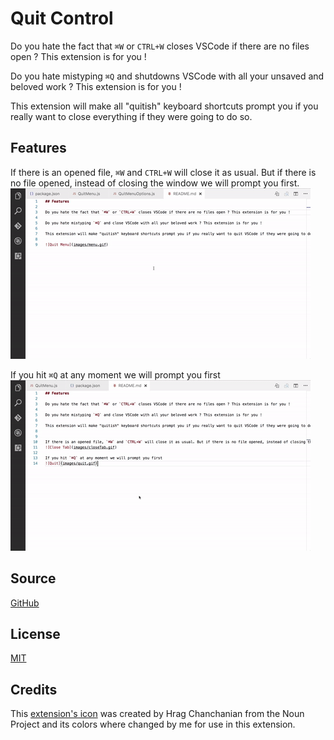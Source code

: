# Quit Control

Do you hate the fact that `⌘W` or `CTRL+W` closes VSCode if there are no files open ? This extension is for you !

Do you hate mistyping `⌘Q` and shutdowns VSCode with all your unsaved and beloved work ? This extension is for you !

This extension will make all "quitish" keyboard shortcuts prompt you if you really want to close everything if they were going to do so.

## Features

If there is an opened file, `⌘W` and `CTRL+W` will close it as usual. But if there is no file opened, instead of closing the window we will prompt you first.
![Close Tab](images/closeTab.gif)

If you hit `⌘Q` at any moment we will prompt you first
![Quit](images/quit.gif)

## Source

[GitHub](https://github.com/artdiniz/quitControlVSCode)

## License

[MIT](https://raw.githubusercontent.com/artdiniz/quitControlVSCode/master/LICENSE)

## Credits

This [extension's icon](https://github.com/artdiniz/quitControlVSCode/blob/master/images/icon.png) was created by Hrag Chanchanian from the Noun Project and its colors where changed by me for use in this extension.